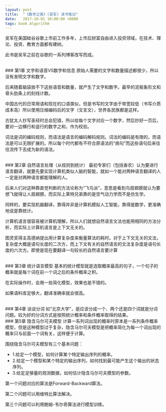 ```yaml
---
layout: post
title:  "《数学之美》(吴军) 读书笔记"
date:   2017-10-01 10:00:00 +0800
tags: book Algorithm
---
```

吴军在美国硅谷谷歌上市前工作多年，上市后财富自由进入投资领域，在技术、理论、投资、教育方面都有建树。

此书是吴军之前在谷歌的一系列博客改写而成。

<br/>
### 第1章 文字和语音VS数字和信息
原始人需要的文字和数量描述都很少，所以没有发明文字和数字。

后来随着脑袋放不下这些语音和数量，就产生了文字和数字。最早的泥板象形文和骨头肋条上的刻线计数。

中国古代的日常用语和现在的口语类似，但是书写的文字由于带宽较低（书写介质成本高）所以使用压缩编码后的文字（文言文），世界各民族都是这样。

古犹太人抄写圣经时总会犯错，所以给每个文字对应一个数字，然后抄好一页后，要对一边横行和竖行的数字之和，作为校验。

词法是词的编码规则，而语法是语言的编码解码规则。词法的编码是有限的，而语法是可以无限扩展的。所以每个时代都有不符合原语法的“病句”而这些语句后来往往流传下去成为新的语法。

<br/>
### 第2章 自然语言处理（从规则到统计）
最初专家们（包括香农）认为要进行语言翻译，就要先要实现计算机类似人脑的智能，就如一个能对两种语言翻译的人一定是对两种语言都能理解的人。

后来人们对这种靠直觉判断的方法论称为“飞鸟派”，意思是看到鸟扇翅膀就认为要想飞就得让人扇翅膀，而实际上莱特兄弟靠的是空气动力学而不是仿生学。

同样的，要实现机器翻译，靠得并非是计算机模拟人工智能，靠得是数学，更准确地说是靠统计。

计算机语言很容易被计算机理解，所以人们就想自然语言文法也能用相同的方法分析，而实际上计算机语言是上下文无关的。

图灵奖得主高德纳提出用计算复杂度来衡量算法的耗时。对于上下文无关的文法，复杂度大概是语句长度的二次方，而上下文有关的自然语言的文法复杂度是语句长度的六次方。即使是现在要翻译一句较长的自然语言要计算

<br/>
### 第3章 统计语言模型
基本的统计模型就是选取概率最高的句子，一个句子的概率就是每个词在前一个词之后的条件概率之积。

在实际操作时，会用一些简化模型，效果也是不错的。

如果语料库足够大，翻译准确率就会很高。

<br/>
### 第4章 谈谈分词
如“北京大学”，是应该分成一个、两个还是四个词就是分词问题。较为好的分词方式是按照统计概率和条件概率取得的结果。

<br/>
### 第5章 隐含马尔可夫模型
计算一系列词出现的概率时原本是一系列条件概率模型，但是这种模型过于复杂，隐含马尔可夫模型是把概率简化为每一个词出现的概率只与前面一个词有关，这样便于计算。

围绕隐含马尔可夫模型有三个基本问题：
* 1.给定一个模型，如何计算某个特定输出序列的概率。
* 2.给定一个模型和某个特定的输出序列，如何找到最可能产生这个输出的状态序列。
* 3.给定足够量的观测数据，如何估计隐含马尔可夫模型的参数。

第一个问题对应的算法是Forward-Backward算法。

第二个问题可以用维特比算法解决。

第三个问题可以利用鲍姆-韦尔奇算法进行模型训练。

<br/>

